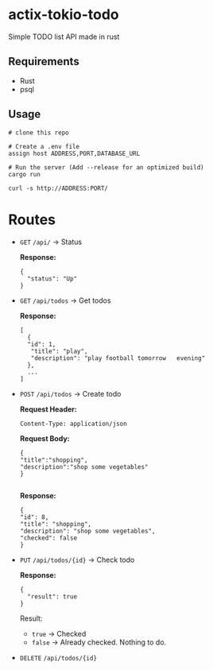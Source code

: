 # actix-tokio-todo
Simple TODO list API made in rust

## Requirements
- Rust
- psql

## Usage
```
# clone this repo

# Create a .env file
assign host ADDRESS,PORT,DATABASE_URL

# Run the server (Add --release for an optimized build)
cargo run 
```
```
curl -s http://ADDRESS:PORT/
```

# Routes

- `GET` `/api/` -> Status

  **Response:**
  ```
  {
    "status": "Up"
  }
  ```

- `GET` `/api/todos` -> Get todos

  **Response:**
  ```
  [
    {
    "id": 1,
     "title": "play",
     "description": "play football tomorrow   evening"
    },
    ...
  ]
  ```

- `POST` `/api/todos` -> Create todo

  **Request Header:**
  ```
  Content-Type: application/json
  ```
  **Request Body:**
  ```
  {
  "title":"shopping",
  "description":"shop some vegetables"
  }
   
  ```
  **Response:**
  ```
  {
  "id": 8,
  "title": "shopping",
  "description": "shop some vegetables",
  "checked": false
  }
  ```

- `PUT` `/api/todos/{id}` -> Check todo

  **Response:**
  ```
  {
    "result": true
  }
  ```
  Result:
  - `true` -> Checked
  - `false` -> Already checked. Nothing to do.

- `DELETE` `/api/todos/{id}`
    
